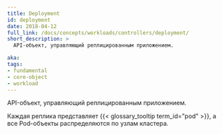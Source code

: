 ```yaml
---
title: Deployment
id: deployment
date: 2018-04-12
full_link: /docs/concepts/workloads/controllers/deployment/
short_description: >
  API-объект, управляющий реплицированным приложением.

aka:
tags:
- fundamental
- core-object
- workload
---
```

 API-объект, управляющий реплицированным приложением.

<!--more-->

Каждая реплика представляет {{< glossary_tooltip term_id="pod" >}}, а все Pod-объекты распределяются по узлам кластера.

